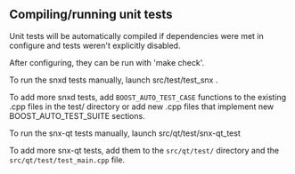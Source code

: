 Compiling/running unit tests
------------------------------------

Unit tests will be automatically compiled if dependencies were met in configure
and tests weren't explicitly disabled.

After configuring, they can be run with 'make check'.

To run the snxd tests manually, launch src/test/test_snx .

To add more snxd tests, add `BOOST_AUTO_TEST_CASE` functions to the existing
.cpp files in the test/ directory or add new .cpp files that
implement new BOOST_AUTO_TEST_SUITE sections.

To run the snx-qt tests manually, launch src/qt/test/snx-qt_test

To add more snx-qt tests, add them to the `src/qt/test/` directory and
the `src/qt/test/test_main.cpp` file.
